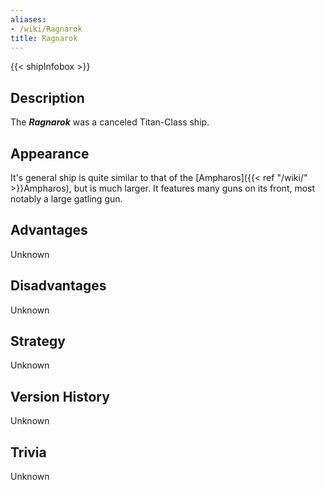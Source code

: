 ```yaml
---
aliases:
- /wiki/Ragnarok
title: Ragnarok
---  
```


{{< shipInfobox >}} 

## Description

The **_Ragnarok_** was a canceled Titan-Class ship.

## Appearance

It's general ship is quite similar to that of the [Ampharos]({{< ref "/wiki/" >}}Ampharos), but is much larger. It features many guns on its front, most notably a large gatling gun.

## Advantages

Unknown

## Disadvantages

Unknown

## Strategy

Unknown

## Version History 

Unknown

## Trivia

Unknown